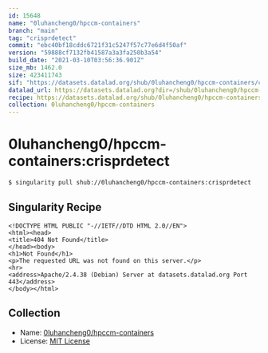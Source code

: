 ```yaml
---
id: 15648
name: "0luhancheng0/hpccm-containers"
branch: "main"
tag: "crisprdetect"
commit: "ebc40bf18cddc6721f31c5247f57c77e6d4f50af"
version: "59888cf7132fb41587a3a3fa250b3a54"
build_date: "2021-03-10T03:56:36.901Z"
size_mb: 1462.0
size: 423411743
sif: "https://datasets.datalad.org/shub/0luhancheng0/hpccm-containers/crisprdetect/2021-03-10-ebc40bf1-59888cf7/59888cf7132fb41587a3a3fa250b3a54.sif"
datalad_url: https://datasets.datalad.org?dir=/shub/0luhancheng0/hpccm-containers/crisprdetect/2021-03-10-ebc40bf1-59888cf7/
recipe: https://datasets.datalad.org/shub/0luhancheng0/hpccm-containers/crisprdetect/2021-03-10-ebc40bf1-59888cf7/Singularity
collection: 0luhancheng0/hpccm-containers
---
```


# 0luhancheng0/hpccm-containers:crisprdetect

```bash
$ singularity pull shub://0luhancheng0/hpccm-containers:crisprdetect
```

## Singularity Recipe

```singularity
<!DOCTYPE HTML PUBLIC "-//IETF//DTD HTML 2.0//EN">
<html><head>
<title>404 Not Found</title>
</head><body>
<h1>Not Found</h1>
<p>The requested URL was not found on this server.</p>
<hr>
<address>Apache/2.4.38 (Debian) Server at datasets.datalad.org Port 443</address>
</body></html>
```

## Collection

 - Name: [0luhancheng0/hpccm-containers](https://github.com/0luhancheng0/hpccm-containers)
 - License: [MIT License](https://api.github.com/licenses/mit)

